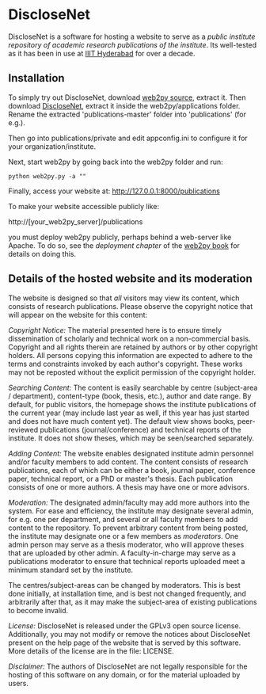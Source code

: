 # DiscloseNet

DiscloseNet is a software for hosting a website to serve as a *public 
institute repository of academic research publications of the 
institute*. Its well-tested as it has been in use at [IIIT Hyderabad](http://web2py.iiit.ac.in/publications) for over a decade.

## Installation

To simply try out DiscloseNet, download [web2py source](https://mdipierro.pythonanywhere.com/examples/static/web2py_src.zip), extract it.
Then download [DiscloseNet](https://github.com/vikram-pudi/DiscloseNet/archive/master.zip),
extract it inside the web2py/applications folder. Rename the extracted 'publications-master' folder into
'publications' (for e.g.).

Then go into publications/private and edit appconfig.ini to configure it for your organization/institute.

Next, start web2py by going back into the web2py folder and run:

    python web2py.py -a ""

Finally, access your website at: http://127.0.0.1:8000/publications

To make your website accessible publicly like:

http://[your_web2py_server]/publications

you must deploy web2py publicly, perhaps behind a web-server like Apache. To do so,
see the *deployment chapter* of the [web2py book](http://web2py.com/book) for details on doing this.

## Details of the hosted website and its moderation

The website is designed so that _all_ visitors may view its content, 
which consists of research publications. Please observe the copyright 
notice that will appear on the website for this content:

*Copyright Notice:* The material presented here is to ensure timely 
dissemination of scholarly and technical work on a non-commercial 
basis. Copyright and all rights therein are retained by authors or by 
other copyright holders. All persons copying this information are 
expected to adhere to the terms and constraints invoked by each 
author's copyright. These works may not be reposted without the 
explicit permission of the copyright holder.

*Searching Content:* The content is easily searchable by centre 
(subject-area / department), content-type (book, thesis, etc.), author 
and date range. By default, for public visitors, the homepage shows the 
institute publications of the current year (may include last year as 
well, if this year has just started and does not have much content 
yet). The default view shows books, peer-reviewed publications 
(journal/conference) and technical reports of the institute. It does 
not show theses, which may be seen/searched separately.

*Adding Content:* The website enables designated institute admin 
personnel and/or faculty members to add content. The content consists 
of research publications, each of which can be either a book, journal 
paper, conference paper, technical report, or a PhD or master's 
thesis. Each publication consists of one or more authors. A thesis may 
have one or more advisors.

*Moderation:* The designated admin/faculty may add more authors into the 
system. For ease and efficiency, the institute may designate several 
admin, for e.g. one per department, and several or all faculty members 
to add content to the repository. To prevent arbitrary content from 
being posted, the institute may designate one or a few members as 
_moderators_. One admin person may serve as a thesis moderator, 
who will approve theses that are uploaded by other admin. A 
faculty-in-charge may serve as a publications moderator to ensure that 
technical reports uploaded meet a minimum standard set by the 
institute.

The centres/subject-areas can be changed by moderators. This is 
best done initially, at installation time, and is best not changed 
frequently, and arbitrarily after that, as it may make the subject-area 
of existing publications to become invalid.

*License:* DiscloseNet is released under the GPLv3 open source license. 
Additionally, you may not modify or remove the notices about 
DiscloseNet present on the help page of the website that is served by 
this software. More details of the license are in the file: LICENSE.

*Disclaimer:* The authors of DiscloseNet are not legally responsible 
for the hosting of this software on any domain, or for the material 
uploaded by users.
